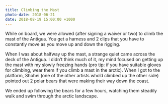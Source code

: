 ```yaml
---
title: Climbing the Mast
photo-date: 2018-06-21
date: 2018-08-19 15:00:00 +1000
---
```

While on board, we were allowed (after signing a waiver or two) to climb the mast of the Antigua. You get a harness and 2 clips that you have to constantly move as you move up and down the rigging.

When I was about halfway up the mast, a strange quiet came across the deck of the Antigua. I didn’t think much of it, my mind focused on getting up the mast with my slowly freezing hands (pro tip: if you have suitable gloves for climbing, wear them if you climb a mast in the arctic). When I got to the platform, Shohei (one of the other artists who’d climbed up the other side) pointed out 2 polar bears that were making their way down the coast.

We ended up following the bears for a few hours, watching them steadily walk and swim through the arctic landscape.
